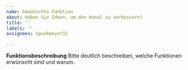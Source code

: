 ```yaml
---
name: Gewünschte Funktion
about: Haben Sie Ideen, um den Kanal zu verbessern?
title: ''
labels: ''
assignees: Spunkmeyer32

---
```


**Funktionsbeschreibung**
Bitte deutlich beschreiben, welche Funktionen erwünscht sind und warum.

